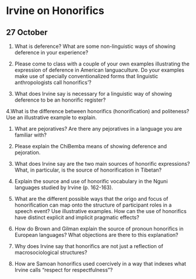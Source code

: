 ---
...

Irvine on Honorifics
====================

27 October
----------

1.  What is deference? What are some non-linguistic ways of showing
    deference in your experience?

2.  Please come to class with a couple of your own examples illustrating
    the expression of deference in American languaculture. Do your
    examples make use of specially conventionalized forms that
    linguistic anthropologists call honorifics’?

3.  What does Irvine say is necessary for a linguistic way of showing
    deference to be an honorific register?

4.What is the difference between honorifics (honorification) and
politeness? Use an illustrative example to explain.

1.  What are pejoratives? Are there any pejoratives in a language you
    are familiar with?

2.  Please explain the ChiBemba means of showing deference
    and pejoration.

3.  What does Irvine say are the two main sources of honorific
    expressions? What, in particular, is the source of honorification in
    Tibetan?

4.  Explain the source and use of honorific vocabulary in the Nguni
    languages studied by Irvine (p. 162-163).

5.  What are the different possible ways that the origo and focus of
    honorification can map onto the structure of participant roles in a
    speech event? Use illustrative examples. How can the use of
    honorifics have distinct explicit and implicit pragmatic effects?

6.  How do Brown and Gilman explain the source of pronoun honorifics in
    European languages? What objections are there to this explanation?

7.  Why does Irvine say that honorifics are not just a reflection of
    macrosociological structures?

8.  How are Samoan honorifics used coercively in a way that indexes what
    Irvine calls “respect for respectfulness”?
